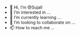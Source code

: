 - 👋 Hi, I’m @Sujall
- 👀 I’m interested in ...
- 🌱 I’m currently learning ...
- 💞️ I’m looking to collaborate on ...
- 📫 How to reach me ...

<!---
Sujall/Sujall is a ✨ special ✨ repository because its `README.md` (this file) appears on your GitHub profile.
You can click the Preview link to take a look at your changes.
--->
